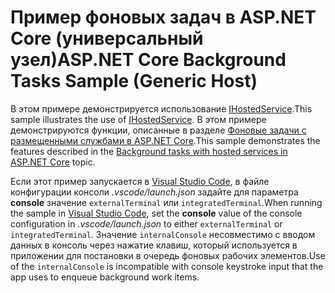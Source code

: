 # <a name="aspnet-core-background-tasks-sample-generic-host"></a><span data-ttu-id="9903f-101">Пример фоновых задач в ASP.NET Core (универсальный узел)</span><span class="sxs-lookup"><span data-stu-id="9903f-101">ASP.NET Core Background Tasks Sample (Generic Host)</span></span>

<span data-ttu-id="9903f-102">В этом примере демонстрируется использование [IHostedService](https://docs.microsoft.com/dotnet/api/microsoft.extensions.hosting.ihostedservice).</span><span class="sxs-lookup"><span data-stu-id="9903f-102">This sample illustrates the use of [IHostedService](https://docs.microsoft.com/dotnet/api/microsoft.extensions.hosting.ihostedservice).</span></span> <span data-ttu-id="9903f-103">В этом примере демонстрируются функции, описанные в разделе [Фоновые задачи с размещенными службами в ASP.NET Core](https://docs.microsoft.com/aspnet/core/fundamentals/host/hosted-services).</span><span class="sxs-lookup"><span data-stu-id="9903f-103">This sample demonstrates the features described in the [Background tasks with hosted services in ASP.NET Core](https://docs.microsoft.com/aspnet/core/fundamentals/host/hosted-services) topic.</span></span>

<span data-ttu-id="9903f-104">Если этот пример запускается в [Visual Studio Code](https://code.visualstudio.com/), в файле конфигурации консоли *.vscode/launch.json* задайте для параметра **console** значение `externalTerminal` или `integratedTerminal`.</span><span class="sxs-lookup"><span data-stu-id="9903f-104">When running the sample in [Visual Studio Code](https://code.visualstudio.com/), set the **console** value of the console configuration in *.vscode/launch.json* to either `externalTerminal` or `integratedTerminal`.</span></span> <span data-ttu-id="9903f-105">Значение `internalConsole` несовместимо с вводом данных в консоль через нажатие клавиш, который используется в приложении для постановки в очередь фоновых рабочих элементов.</span><span class="sxs-lookup"><span data-stu-id="9903f-105">Use of the `internalConsole` is incompatible with console keystroke input that the app uses to enqueue background work items.</span></span>
